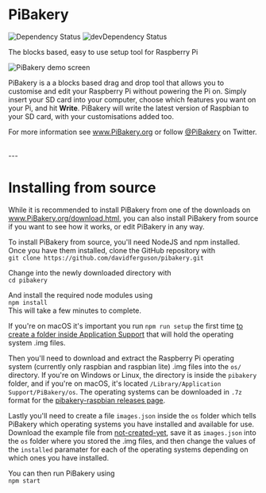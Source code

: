 # PiBakery

![Dependency Status](https://img.shields.io/david/davidferguson/pibakery.svg)
![devDependency Status](https://img.shields.io/david/dev/davidferguson/pibakery.svg?maxAge=2592000)

The blocks based, easy to use setup tool for Raspberry Pi

![PiBakery demo screen](http://pibakery.org/img/blocks-on-workspace.png)

PiBakery is a a blocks based drag and drop tool that allows you to customise and edit your Raspberry Pi without powering the Pi on. Simply insert your SD card into your computer, choose which features you want on your Pi, and hit **Write**. PiBakery will write the latest version of Raspbian to your SD card, with your customisations added too.

For more information see www.PiBakery.org or follow [@PiBakery](http://twitter.com/PiBakery) on Twitter.

</br>
---

# Installing from source

While it is recommended to install PiBakery from one of the downloads on www.PiBakery.org/download.html, you can also install PiBakery from source if you want to see how it works, or edit PiBakery in any way.

To install PiBakery from source, you'll need NodeJS and npm installed. Once you have them installed, clone the GitHub repository with
</br>
`git clone https://github.com/davidferguson/pibakery.git`

Change into the newly downloaded directory with
</br>
`cd pibakery`

And install the required node modules using
</br>
`npm install`
</br>
This will take a few minutes to complete.

If you're on macOS it's important you run `npm run setup` the first time [to create a folder inside Application Support](https://github.com/davidferguson/pibakery/issues/29) that will hold the operating system  .img files.

Then you'll need to download and extract the Raspberry Pi operating system (currently only raspbian and raspbian lite) .img files into the `os/` directory. If you're on Windows or Linux, the directory is inside the `pibakery` folder, and if you're on macOS, it's located `/Library/Application Support/PiBakery/os`. The operating systems can be downloaded in `.7z` format for the [pibakery-raspbian releases page](https://github.com/davidferguson/pibakery-raspbian/releases).

Lastly you'll need to create a file `images.json` inside the `os` folder which tells PiBakery which operating systems you have installed and available for use. Download the example file from [not-created-yet](), save it as `images.json` into the `os` folder where you stored the .img files, and then change the values of the `installed` paramater for each of the operating systems depending on which ones you have installed.

You can then run PiBakery using
</br>
`npm start`
